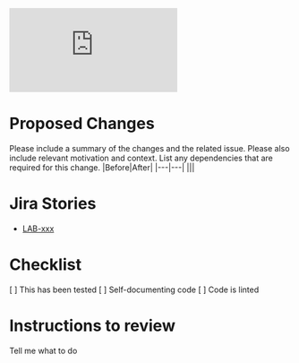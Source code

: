 ![Coverage Badge](https://img.shields.io/endpoint?url=https://gist.githubusercontent.com/maheshc7/cdc60bed264cf5afd17e322cee8feee2/raw/legalaid-backend__pull_##.json)


# Proposed Changes

Please include a summary of the changes and the related issue. Please also include relevant motivation and context. List any dependencies that are required for this change.
|Before|After|
|---|---|
|<insert-img>|<insert-img>|

# Jira Stories

- [LAB-xxx](https://oregonstate-innovationlab.atlassian.net/browse/LAB-xxx)

# Checklist

[ ] This has been tested
[ ] Self-documenting code
[ ] Code is linted

# Instructions to review

Tell me what to do
